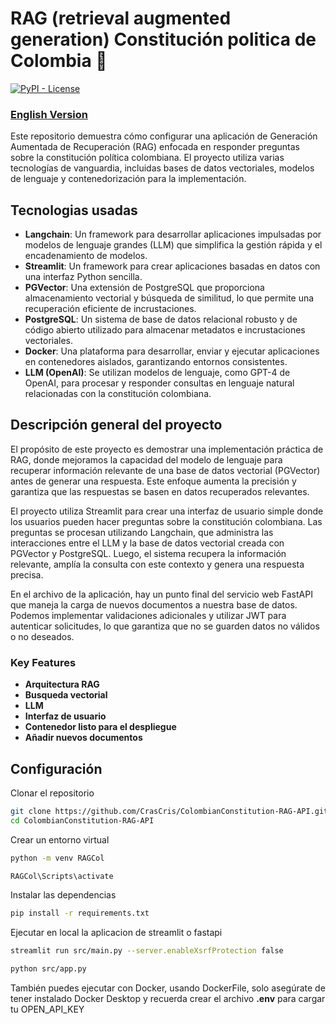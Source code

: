 # RAG (retrieval augmented generation) Constitución politica de Colombia 🦜️

[![PyPI - License](https://img.shields.io/pypi/l/langchain-core?style=flat-square)](https://opensource.org/licenses/MIT)



### [English Version](Readme.md)


Este repositorio demuestra cómo configurar una aplicación de Generación Aumentada de Recuperación (RAG) enfocada en responder preguntas sobre la constitución política colombiana. El proyecto utiliza varias tecnologías de vanguardia, incluidas bases de datos vectoriales, modelos de lenguaje y contenedorización para la implementación.

## Tecnologias usadas
- __Langchain__: Un framework para desarrollar aplicaciones impulsadas por modelos de lenguaje grandes (LLM) que simplifica la gestión rápida y el encadenamiento de modelos.
- __Streamlit__: Un framework para crear aplicaciones basadas en datos con una interfaz Python sencilla.
- __PGVector__: Una extensión de PostgreSQL que proporciona almacenamiento vectorial y búsqueda de similitud, lo que permite una recuperación eficiente de incrustaciones.
- __PostgreSQL__: Un sistema de base de datos relacional robusto y de código abierto utilizado para almacenar metadatos e incrustaciones vectoriales.
- __Docker__: Una plataforma para desarrollar, enviar y ejecutar aplicaciones en contenedores aislados, garantizando entornos consistentes.
- __LLM (OpenAI)__: Se utilizan modelos de lenguaje, como GPT-4 de OpenAI, para procesar y responder consultas en lenguaje natural relacionadas con la constitución colombiana.

## Descripción general del proyecto
El propósito de este proyecto es demostrar una implementación práctica de RAG, donde mejoramos la capacidad del modelo de lenguaje para recuperar información relevante de una base de datos vectorial (PGVector) antes de generar una respuesta. Este enfoque aumenta la precisión y garantiza que las respuestas se basen en datos recuperados relevantes.

El proyecto utiliza Streamlit para crear una interfaz de usuario simple donde los usuarios pueden hacer preguntas sobre la constitución colombiana. Las preguntas se procesan utilizando Langchain, que administra las interacciones entre el LLM y la base de datos vectorial creada con PGVector y PostgreSQL. Luego, el sistema recupera la información relevante, amplía la consulta con este contexto y genera una respuesta precisa.

En el archivo de la aplicación, hay un punto final del servicio web FastAPI que maneja la carga de nuevos documentos a nuestra base de datos. Podemos implementar validaciones adicionales y utilizar JWT para autenticar solicitudes, lo que garantiza que no se guarden datos no válidos o no deseados.

### Key Features
- __Arquitectura RAG__
- __Busqueda vectorial__
- __LLM__
- __Interfaz de usuario__
- __Contenedor listo para el despliegue__
- __Añadir nuevos documentos__ 

## Configuración

Clonar el repositorio

```bash
git clone https://github.com/CrasCris/ColombianConstitution-RAG-API.git
cd ColombianConstitution-RAG-API
```

Crear un entorno virtual

```bash
python -m venv RAGCol

RAGCol\Scripts\activate
```

Instalar las dependencias
```bash
pip install -r requirements.txt
```

Ejecutar en local la aplicacion de streamlit o fastapi
```bash
streamlit run src/main.py --server.enableXsrfProtection false
```

```bash
python src/app.py
```

También puedes ejecutar con Docker, usando DockerFile, solo asegúrate de tener instalado Docker Desktop y recuerda crear el archivo __.env__ para cargar tu OPEN_API_KEY
